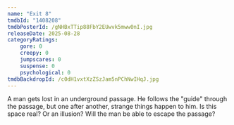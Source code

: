 ```yaml
---
name: "Exit 8"
tmdbId: "1408208"
tmdbPosterId: /gNHBxTTip88FbY2EUwvk5mww0nI.jpg
releaseDate: 2025-08-28
categoryRatings:
    gore: 0
    creepy: 0
    jumpscares: 0
    suspense: 0
    psychological: 0
tmdbBackdropId: /c0dH1vxtXzZSzJam5nPChNwIHqJ.jpg
---
```

A man gets lost in an underground passage. He follows the "guide" through the passage, but one after another, strange things happen to him. Is this space real? Or an illusion? Will the man be able to escape the passage?
